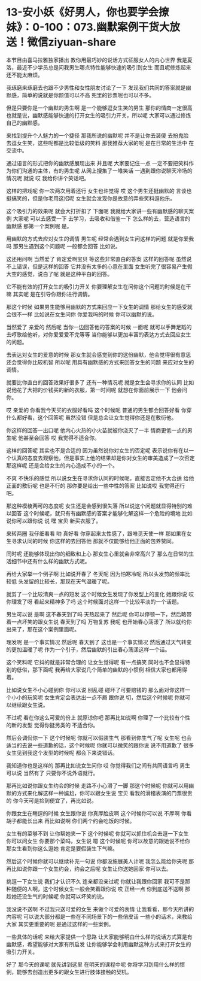 # 13-安小妖《好男人，你也要学会撩妹》：0-100：073.幽默案例干货大放送！微信ziyuan-share

本节目由喜马拉雅独家播出 教你用最巧妙的说话方式征服女人的内心世界 我是夏洛，最近不少学员总是问我男生哪点特性能够快速的吸引到女生 而且呢修炼起来还不能太麻烦。

我琢磨来琢磨去也跟不少男性和女性朋友讨论了一下 发现我们共同的答案就是幽默感，简单的说就是你颜值可以不高 兜里的钞票呢也可以不多。

但是只要你是一个幽默的男生啊 是一个能够逗女生笑的男生 那你的情商一定很高 也就是说，幽默感能够快速的打开女生的吸引力开关，所以呢 大家可以通过修炼自己的幽默感。

来找到提升个人魅力的一个捷径 那我所说的幽默呢 并不是让你去装傻 去扮鬼脸 去逗女生笑，这些呢都是比较低级的笑料 那我推荐大家的呢 是在日常的生活中 在交流中。

通过语言的形式把你的幽默感展现出来 并且呢 大家要记住一点 一定不要把笑料作为你们沟通的主体，有的男生呢 从网上搜集了一堆笑话 一遇到跟你说聊天冷场的情况呢 就说 哎 我给你讲个笑话吧。

这样的把戏呢 你一次两次用着还行 女生也许觉得 哎 这个男生还挺幽默的 言谈也挺搞笑的，但是你老用这招呢 女生就会发现你是故意的弄些笑料逗他乐。

这个吸引力的效果呢 就会大打折扣了 下面呢 我就给大家讲一些有幽默感的聊天案例 大家呢 可以去感受一下 去学习，去吸收和借鉴一下 怎么样的去，营造语言的幽默感 那第一个案例呢 是。

用幽默的方式去应对女生的调情 男生呢 经常会遇到女生问这样的问题 就是你爱我吗 那男生遇到这个问题呢 一般都会回答 比如说。

这还用问啊 当然爱了 肯定爱啊宝贝 等这些非常直白的答案 这样的回答呢 虽然说不上错误，但是这样的回答 它并没有太多的心意在里面 女生听完了很容易产生假大空的感觉，说白了呢 就是这种平白的回答。

它不能有效的打开女生的吸引力开关 你要理解女生在问你这个问题的时候是在干嘛 其实呢 是在引导你跟你进行调情。

那这个时候 如果男生能够用幽默的方式来回应一下女生的调情 那给女生的感受就会很不一样 比如说在女生问你 你爱我吗的时候 你可以幽默的说。

当然爱了 亲爱的 然后呢 当你一边回答他的答案的时候 一面呢 就可以手舞足蹈的去哼歌给他听，对你爱爱爱不完等等 当你能够以更加丰富的表达方式去回应女生的问题。

去表达对女生的爱意的时候 那女生就会感觉到你的这份幽默，他会觉得很有意思 还会觉得你比较机智 所以呢 用具有幽默感的方式来回答女生的问题 来应对女生的调情。

就要比你直白的回答效果好很多了 还有一种情况呢 就是女生会寻求你的认同 比如说他花了大把的价钱买的新的衣服，第一时间呢 就想在你面前展示一下 他会问你。

哎 亲爱的 你看我今天买的衣服好看吗 这个时候呢 普通的男生都会回答好看 你穿什么都好看，这个回答呢 虽然没错 但是总会让女生觉得你还是在敷衍他。

你这样的回答一出口呢 他内心火热的小火苗就被你浇灭了一半 情商更低一点的男生呢 他甚至会回答 哎 我觉得不适合你。

这样的回答呢 其实也不是合适的 因为虽然说你对女生的否定呢 表示说你有在以一个认真的态度去观察他，但是事实上他的结果却是你对女生的审美造成了一次否定 那这样呢 还是会给女生的内心造成不小的一个。

不爽 不快乐的感觉 所以说女生在寻求你认同的时候呢，直接否定他不太合适 给他正面的敷衍呢 也是不行的 那你要是给出一些中性的答案 比如说哎 我觉得还行吧。

那这种模棱两可的态度呢 女生还是会感到很失落 所以说这个问题就显得特别的难以回答 这个时候呢，就只有有幽默感的答案才能够化解这样一个危险的境地 比如说你可以跟你说 说 嘿 宝贝 新买衣服了。

来转两圈 我仔细看看 哟 真好看 你穿起来太性感了，跟唯觅天使一样 那如果在女生寻求认同的时候 你这样的去回答他 那就不仅能够给他正面的包养赞同。

同时呢 还能够体现出你的细致和上心 那女生心里就会非常高兴了 那么在日常的生活细节中还有什么样的幽默方式呢。

再给大家举一个例子啊 比如说开春了 冬天呢 因为怕寒冷呢 所以头发剪的频率比较低 头发留的比较长，那现在天气温暖了呢。

就剪了一个比较清爽一点的短发 这个时候女生发现了你发型上的变化 她跟你说 哎 你理发了呀 看起来精神多了吗 这个时候面对这样一个比较平淡的一个话题。

男生可以说 是啊 这不春天到了吗 天热起来了 然后呢 你可以停顿一下，然后略带着一点坏笑的跟女生说 春天到了吗 万物复苏 我呢 也开始春心荡漾了 所以就约你出来了，那在这个案例里面呢。

理发呢 是一个事实情况 然后呢 春天到了 这也是一个事实情况 然后通过天气转变的更加温暖了呢 作为一个引子，然后幽默的引出春心荡漾这样一个话。

这个笑料呢 它抖的就是非常合理的 让女生觉得呢 有一点搞笑 同时也不会显得特别的低俗，那下面呢 我再给大家说几个简单的幽默的小惯例 相信大家也都用得着。

比如说女生不小心碰到你 你可以说 别乱碰 碰坏了可要赔钱的 那么面对你这样一个小小的玩笑呢 女生肯定会表达出一点不屑 跟你说 切，然后这个时候呢 你就可以继续跟女生说。

不过呢 看在你这么可爱的份上 就原谅你吧 那再比如说啊 你理了一个比较有个性的新的发型 觉得你挺另类的 不适合你。

然后会调侃你一下 这个时候呢 你就可以假装生气 那看到你生气了呢 女生呢 也会适当的去说一些道歉的话，这个时候呢 你就可以微笑的跟你说 说不用道歉了 很多女生见到我这个发型的时候呢 都会下来说错话。

我知道你也是这样的 那再比如说女生问你 哎 你觉得我们之间有共同语言吗 男生可以说 当然有了 只要你不说外语就行。

那再比如说你跟女生约会的时候 走路不小心滑了一脚 那这个时候呢 你就可以用幽默的方式来化解这样一种尴尬，你可以跟女生说 宝贝 看我的滑稽表演的门票很贵的 你今天可是捡到便宜了，再比如说。

你跟女生在瞎逗的时候 女生跟你说 你真厚脸皮啊 这个时候你可以说 不厚啊 你看胡子都能长出来 再比如说啊 你们两个约会吃饭的时候。

女生有的菜够不到 让你帮她夹一下 这个时候呢 你就可以抓住机会去逗一下女生 你可以问女生 你要那个菜吗，女生说 嗯 这个时候呢 你可以故意的跟她说不给你 那女生看到你这么逗她 肯定是要假装生下气嘛。

然后这个时候你就可以继续补充一句说 你都没施展美人计呢 我怎么能给你夹呢 那再比如说你跟一个女生约会，约会之后呢 女生让你送她回家 你可以去。

挑逗一下女生说 我们才认识不久 连亲都没亲过呢 你就让我跟你回家 我可不是那种随便的人啊，这个时候女生一般会笑着跟你说 哎 正经一点 你到底送不送啊 那趁她还没生气的时候呢 你就可以坏笑的说。

我没说不送啊 不过我只送可爱的女生 来做个可爱的表情 让我看看，那今天所讲的内容呢 可以说大部分都是一些在不同场景下的一些俏皮话 一些小的话术，来教给大家 其实更重要的呢 是通过这样的一些案例。

一些具体的话呢 来给大家提供一个思路 让大家能够明白什么样的说话方式算是有幽默感，希望能够对大家有所启发 让你能够学会利用幽默这种方式来打开女生的吸引力开关。

好了 那今天的课呢 就先讲到这里 在明天的课程中呢 你将学习到用什么样的惯例，能够去创造出更多的跟女生进行肢体接触的契机。

